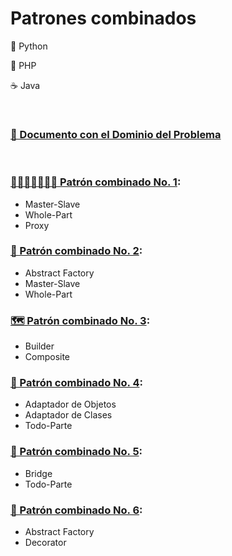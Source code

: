 # Patrones combinados

🐍 Python

🐘 PHP

☕ Java

<br/>

### [📝 Documento con el Dominio del Problema](https://docs.google.com/document/d/19ER5jamZZvp4D1Z0fvUi4-2OVmv9t-I2Dg8GFlWoGUY/edit?usp=sharing)

<br/>

### [🧝🏼🧙🏽‍♀️🧛🏻 Patrón combinado No. 1](https://github.com/TanZng/patrones-combinados/tree/main/1-Patron):
- Master-Slave
- Whole-Part
- Proxy


### [🐉 Patrón combinado No. 2](https://github.com/TanZng/patrones-combinados/tree/main/2-Patron): 
- Abstract Factory
- Master-Slave
- Whole-Part

### [🗺️ Patrón combinado No. 3](https://github.com/TanZng/patrones-combinados/tree/main/3-Patron): 
- Builder
- Composite


### [🎨 Patrón combinado No. 4](https://github.com/TanZng/patrones-combinados/tree/main/4-Patron): 
- Adaptador de Objetos
- Adaptador de Clases
- Todo-Parte


### [🔮 Patrón combinado No. 5](https://github.com/TanZng/patrones-combinados/tree/main/5-Patron):
- Bridge
- Todo-Parte


### [🥾 Patrón combinado No. 6](https://github.com/TanZng/patrones-combinados/tree/main/6-Patron): 
- Abstract Factory
- Decorator


